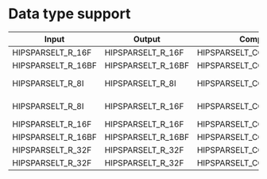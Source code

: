<meta name="description" content="hipSPARSELt API library data type support">
<meta name="keywords" content="hipSPARSELt, ROCm, API library, API reference, data type, support">

# Data type support

| Input | Output | Compute Type | Backend |
|-------|---------|------------------|----------|
| HIPSPARSELT_R_16F | HIPSPARSELT_R_16F | HIPSPARSELT_COMPUTE_32F | HIP |
| HIPSPARSELT_R_16BF | HIPSPARSELT_R_16BF | HIPSPARSELT_COMPUTE_32F | HIP |
| HIPSPARSELT_R_8I | HIPSPARSELT_R_8I | HIPSPARSELT_COMPUTE_32I | HIP / CUDA |
| HIPSPARSELT_R_8I | HIPSPARSELT_R_16F | HIPSPARSELT_COMPUTE_32I | HIP / CUDA |
| HIPSPARSELT_R_16F | HIPSPARSELT_R_16F | HIPSPARSELT_COMPUTE_16F | CUDA |
| HIPSPARSELT_R_16BF | HIPSPARSELT_R_16BF | HIPSPARSELT_COMPUTE_16F | CUDA |
| HIPSPARSELT_R_32F | HIPSPARSELT_R_32F | HIPSPARSELT_COMPUTE_TF32 | CUDA |
| HIPSPARSELT_R_32F | HIPSPARSELT_R_32F | HIPSPARSELT_COMPUTE_TF32_FAST | CUDA |
